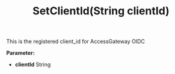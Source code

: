 ﻿---
uid: crmscript_ref_NSAccessGatewayInfo_SetClientId
title: SetClientId(String clientId)
intellisense: NSAccessGatewayInfo.SetClientId
keywords: NSAccessGatewayInfo, GetClientId
so.topic: reference
---

This is the registered client_id for AccessGateway OIDC

**Parameter:** 
 - **clientId** String

